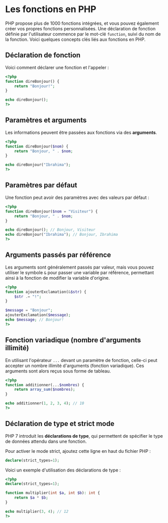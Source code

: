 # Les fonctions en PHP

PHP propose plus de 1000 fonctions intégrées, et vous pouvez également créer vos propres fonctions personnalisées. Une déclaration de fonction définie par l'utilisateur commence par le mot-clé `function`, suivi du nom de la fonction. Voici quelques concepts clés liés aux fonctions en PHP.

## Déclaration de fonction

Voici comment déclarer une fonction et l'appeler :

```php
<?php
function direBonjour() {
    return "Bonjour!";
}

echo direBonjour();
?>
```

## Paramètres et arguments

Les informations peuvent être passées aux fonctions via des **arguments**.

```php
<?php
function direBonjour($nom) {
    return "Bonjour, " . $nom;
}

echo direBonjour("Ibrahima");
?>
```

## Paramètres par défaut

Une fonction peut avoir des paramètres avec des valeurs par défaut :

```php
<?php
function direBonjour($nom = "Visiteur") {
    return "Bonjour, " . $nom;
}

echo direBonjour(); // Bonjour, Visiteur
echo direBonjour("Ibrahima"); // Bonjour, Ibrahima
?>
```

## Arguments passés par référence

Les arguments sont généralement passés par valeur, mais vous pouvez utiliser le symbole `&` pour passer une variable par référence, permettant ainsi à la fonction de modifier la variable d'origine.

```php
<?php
function ajouterExclamation(&$str) {
    $str .= "!";
}

$message = "Bonjour";
ajouterExclamation($message);
echo $message; // Bonjour!
?>
```

## Fonction variadique (nombre d'arguments illimité)

En utilisant l'opérateur `...` devant un paramètre de fonction, celle-ci peut accepter un nombre illimité d'arguments (fonction variadique). Ces arguments sont alors reçus sous forme de tableau.

```php
<?php
function additionner(...$nombres) {
    return array_sum($nombres);
}

echo additionner(1, 2, 3, 4); // 10
?>
```

## Déclaration de type et strict mode

PHP 7 introduit les **déclarations de type**, qui permettent de spécifier le type de données attendu dans une fonction.

Pour activer le mode strict, ajoutez cette ligne en haut du fichier PHP :
```php
declare(strict_types=1);
```

Voici un exemple d'utilisation des déclarations de type :

```php
<?php
declare(strict_types=1);

function multiplier(int $a, int $b): int {
    return $a * $b;
}

echo multiplier(3, 4); // 12
?>
```